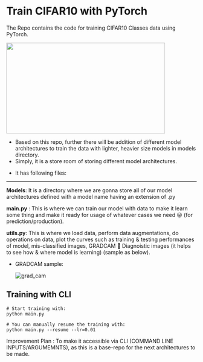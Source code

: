 # Train CIFAR10 with PyTorch

The Repo contains the code for training CIFAR10 Classes data using PyTorch.

   <img src = "https://user-images.githubusercontent.com/60026221/218258957-7eaf33bf-172d-482e-b4f2-556c5cb5e90f.jpeg" width = 420px height = 240px>
     
- Based on this repo, further there will be addition of different model architectures to train the data with lighter, heavier size models in models directory.
- Simply, it is a store room of storing different model architectures. 
     
* It has following files:
------------------------

**Models**: It is a directory where we are gonna store all of our model architectures defined with a model name having an extension of .py

**main.py** : This is where we can train our model with data to make it learn some thing and make it ready for usage of whatever cases we need  😜 (for prediction/production). 

**utils.py**: This is where we load data, perform data augmentations, do operations on data, plot the curves such as training & testing performances of model, mis-classified images, GRADCAM  🤔 Diagnoistic images (it helps to see how & where model is learning) (sample as below). 

* GRADCAM sample: 

   ![grad_cam](https://user-images.githubusercontent.com/60026221/218259556-97a240d2-9303-4f29-a798-048f74e04e90.JPG)

## Training with CLI 
```
# Start training with: 
python main.py

# You can manually resume the training with: 
python main.py --resume --lr=0.01
```


Improvement Plan : To make it accessible via CLI (COMMAND LINE INPUTS/ARGUMEMNTS), as this is a base-repo for the next architectures to be made.
